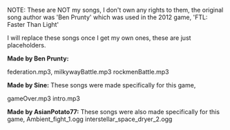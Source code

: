 NOTE: These are NOT my songs, I don't own any rights to them, the original
song author was 'Ben Prunty' which was used in the 2012 game, 'FTL: Faster Than
Light'

I will replace these songs once I get my own ones, these are just placeholders.


**Made by Ben Prunty:**

federation.mp3,
milkywayBattle.mp3
rockmenBattle.mp3

**Made by Sine:**
These songs were made specifically for this game,

gameOver.mp3
intro.mp3

**Made by AsianPotato77:**
These songs were also made specifically for this game,
Ambient_fight_1.ogg
interstellar_space_dryer_2.ogg
